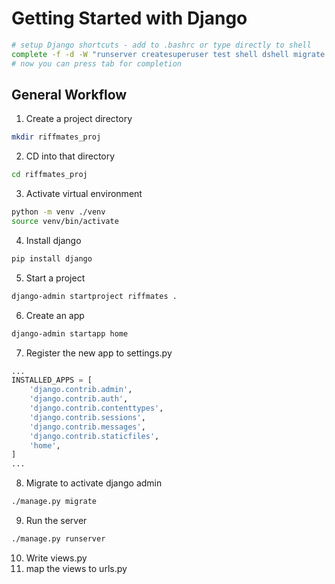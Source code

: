# Getting Started with Django

```sh
# setup Django shortcuts - add to .bashrc or type directly to shell
complete -f -d -W "runserver createsuperuser test shell dshell migrate makemigrations loaddata dumpdata" ./manage.py
# now you can press tab for completion
```

## General Workflow
1. Create a project directory
```sh
mkdir riffmates_proj
```
2. CD into that directory
```sh
cd riffmates_proj
```
3. Activate virtual environment
```sh
python -m venv ./venv
source venv/bin/activate
```
4. Install django
```sh
pip install django
```
5. Start a project
```sh
django-admin startproject riffmates .
```
6. Create an app 
```sh
django-admin startapp home 
```
7. Register the new app to settings.py
```python
...
INSTALLED_APPS = [
    'django.contrib.admin',
    'django.contrib.auth',
    'django.contrib.contenttypes',
    'django.contrib.sessions',
    'django.contrib.messages',
    'django.contrib.staticfiles',
    'home',
]
...
```
8. Migrate to activate django admin
```sh
./manage.py migrate
```
9. Run the server
```sh
./manage.py runserver
```
10. Write views.py
11. map the views to urls.py 
